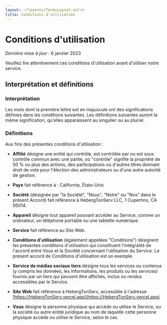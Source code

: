 ```yaml
---
layout: ~/layouts/TermsLayout.astro
title: Conditions d'utilisation
---
```


# Conditions d'utilisation

_Dernière mise à jour_ : 6 janvier 2023

Veuillez lire attentivement ces conditions d'utilisation avant d'utiliser notre service.
## Interprétation et définitions

### Interprétation

Les mots dont la première lettre est en majuscule ont des significations définies dans les conditions suivantes. Les définitions suivantes auront la même signification, qu'elles apparaissent au singulier ou au pluriel.
### Définitions

Aux fins des présentes conditions d'utilisation :

- **Affilié** désigne une entité qui contrôle, est contrôlée par ou est sous contrôle commun avec une partie, où "contrôle" signifie la propriété de 50 % ou plus des actions, des participations ou d'autres titres donnant droit de vote pour l'élection des administrateurs ou d'une autre autorité de gestion.

- **Pays** fait référence à : Californie, États-Unis

- **Société** (désignée par "la Société", "Nous", "Notre" ou "Nos" dans le présent Accord) fait référence à HebergTonServ LLC, 1 Cupertino, CA 95014.

- **Appareil** désigne tout appareil pouvant accéder au Service, comme un ordinateur, un téléphone portable ou une tablette numérique.

- **Service** fait référence au Site Web.

- **Conditions d'utilisation** (également appelées "Conditions") désignent les présentes conditions d'utilisation qui constituent l'intégralité de l'accord entre Vous et la Société concernant l'utilisation du Service. Le présent accord de Conditions d'utilisation est un exemple.

- **Service de médias sociaux tiers** désigne tous les services ou contenus (y compris les données, les informations, les produits ou les services) fournis par un tiers qui peuvent être affichés, inclus ou rendus accessibles par le Service.

- **Site Web** fait référence à HebergTonServ, accessible à l'adresse [https://HebergTonServ.vercel.app](https://HebergTonServ.vercel.app)

- **Vous** désigne la personne physique qui accède ou utilise le Service, ou la société ou autre entité juridique au nom de laquelle cette personne physique accède ou utilise le Service, selon le cas.
